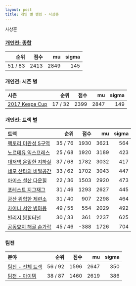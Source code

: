 ```yaml
---
layout: post
title: 개인 별 랭킹 - 사상훈
---
```


사상훈

### [개인전: 종합](../singles-full)

| 순위 | 점수 | mu | sigma |
|---:|---:|---:|---:|
| 51 / 83 | 2413 | 2849 | 145 |

### 개인전: 시즌 별

| 시즌 | 순위 | 점수 | mu | sigma |
|:---|---:|---:|---:|---:|
| [2017 Kespa Cup](../s2017_2) | 17 / 32 | 2399 | 2847 | 149 |

### 개인전: 트랙 별

| 트랙 | 순위 | 점수 | mu | sigma |
|:---|---:|---:|---:|---:|
| [팩토리 미완성 5구역](../district5) | 35 / 76 | 1930 | 3621 | 564 |
| [노르테유 익스프레스](../noex) | 25 / 68 | 1920 | 3189 | 423 |
| [대저택 은밀한 지하실](../jeotaek) | 37 / 68 | 1782 | 3032 | 417 |
| [네모 산타의 비밀공간](../santa) | 33 / 62 | 1702 | 3043 | 447 |
| [아이스 설산 다운힐](../seolsan) | 22 / 36 | 1503 | 2920 | 473 |
| [포레스트 지그재그](../zigzag) | 31 / 46 | 1293 | 2627 | 445 |
| [광산 위험한 제련소](../jeryeonso) | 31 / 40 | 907 | 2298 | 464 |
| [차이나 서안 병마용](../byeongma) | 49 / 55 | 554 | 2029 | 492 |
| [빌리지 붐힐터널](../boomhill) | 30 / 33 | 361 | 2237 | 625 |
| [공동묘지 해골 손가락](../haeson) | 45 / 46 | -388 | 1726 | 704 |

### 팀전

| 분야 | 순위 | 점수 | mu | sigma |
|:---|---:|---:|---:|---:|
| [팀전 - 전체 트랙](../team-full) | 56 / 92 | 1596 | 2647 | 350 |
| [팀전 - 아이템](../team-item) | 38 / 87 | 1460 | 2619 | 386 |
